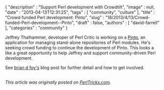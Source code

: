 {
   "description" : "Support Perl development with Crowdtilt",
   "image" : null,
   "date" : "2013-04-13T12:31:25",
   "tags" : [
      "community",
      "culture"
   ],
   "title" : "Crowd funded Perl development: Pinto",
   "slug" : "18/2013/4/13/Crowd-funded-Perl-development--Pinto",
   "draft" : false,
   "authors" : [
      "david-farrell"
   ],
   "categories" : "community"
}


Jeffrey Thalhammer, developer of Perl Critic is working on a [Pinto](https://metacpan.org/module/Pinto), an application for managing stand-alone repositories of Perl modules. He's seeking crowd funding to continue the development of Pinto. This looks a like a great opportunity to help Jeffrey and support community-driven Perl development.

See [brian d foy's](http://blogs.perl.org/users/brian_d_foy/2013/04/crowd-funding-pinto.html) blog post for further detail and how to get involved.

\
*This article was originally posted on [PerlTricks.com](http://perltricks.com).*
